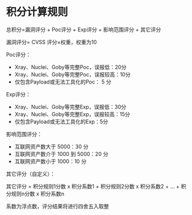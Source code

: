 # 积分计算规则

总积分=漏洞评分 + Poc评分 + Exp评分 + 影响范围评分 + 其它评分

漏洞评分= CVSS 评分×权重，权重为10

Poc评分：

- Xray、Nuclei、Goby等完整Poc，误报低：20分
- Xray、Nuclei、Goby等完整Poc，误报较高：10分
- 仅包含Payload或无法工具化的Poc： 5 分
    
Exp评分：

- Xray、Nuclei、Goby等完整Exp，误报低：30分
- Xray、Nuclei、Goby等完整Exp，误报较高：15分
- 仅包含Payload或无法工具化的Exp：5分
   
影响范围评分：

- 互联网资产数大于 5000：30 分
- 互联网资产数介于 1000 到 5000：20 分
- 互联网资产数小于 1000：10 分

其它评分（自定义）：

其它评分 = 积分规则1分数 x 积分系数1 + 积分规则2分数 x 积分系数2 + ... + 积分规则n分数 x 积分系数n

系数为浮点数，评分结果将进行四舍五入取整

